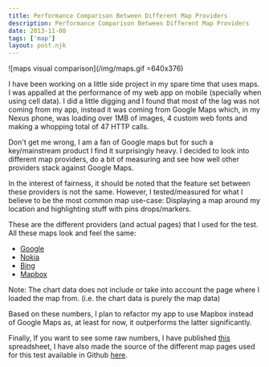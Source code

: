 ```yaml
---
title: Performance Comparison Between Different Map Providers
description: Performance Comparison Between Different Map Providers
date: 2013-11-08
tags: ['map']
layout: post.njk
---
```

![maps visual comparison](/img/maps.gif =640x376)

I have been working on a little side project in my spare time that uses maps. I was appalled at the performance of my web app on mobile (specially when using cell data). I did a little digging and I found that most of the lag was not coming from my app, instead it was coming from Google Maps which, in my Nexus phone, was loading over 1MB of images, 4 custom web fonts and making a whopping total of 47 HTTP calls.

Don't get me wrong, I am a fan of Google maps but for such a key/mainstream product I find it surprisingly heavy. I decided to look into different map providers, do a bit of measuring and see how well other providers stack against Google Maps.

In the interest of fairness, it should be noted that the feature set between these providers is not the same. However, I tested/measured for what I believe to be the most common map use-case: Displaying a map around my location and highlighting stuff with pins drops/markers.

These are the different providers (and actual pages) that I used for the test. All these maps look and feel the same:

* [Google][1]
* [Nokia][2]
* [Bing][3]
* [Mapbox][4]

Note: The chart data does not include or take into account the page where I loaded the map from. (i.e. the chart data is purely the map data)

<div class="is-chart" id="dataTransferChart"></div>
<div class="is-chart" id="httpConnectionsChart"></div>
<div class="is-chart" id="duration"></div>

Based on these numbers, I plan to refactor my app to use Mapbox instead of Google Maps as, at least for now, it outperforms the latter significantly.

Finally, If you want to see some raw numbers, I have published [this][5] spreadsheet, I have also made the source of the different map pages used for this test available in Github [here][6].

<script src="https://code.highcharts.com/adapters/standalone-framework.js"></script>
<script src="https://code.highcharts.com/highcharts.js"></script>
<script src="/js/map-charts.js"></script>

[1]: /demo/maps/google.html
[2]: /demo/maps/nokia.html
[3]: /demo/maps/bing.html
[4]: /demo/maps/mapbox.html
[5]: https://docs.google.com/spreadsheets/u/0/d/1GxkYhLdVn2t4kkyvxu-S2OLJ2lsClOROoEsAIvPsUAs/pub?single=true&gid=0&output=html
[6]: https://github.com/tregoning/map-comparison/tree/master

